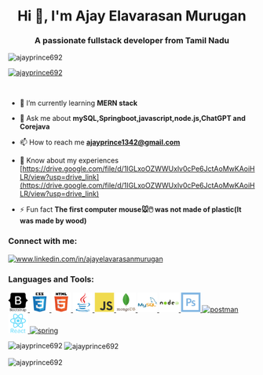 <h1 align="center">Hi 👋, I'm Ajay Elavarasan Murugan</h1>
<h3 align="center">A passionate fullstack developer from Tamil Nadu</h3>

<p align="left"> <img src="https://komarev.com/ghpvc/?username=ajayprince692&label=Profile%20views&color=0e75b6&style=flat" alt="ajayprince692" /> </p>

<p align="left"> <a href="https://github.com/ryo-ma/github-profile-trophy"><img src="https://github-profile-trophy.vercel.app/?username=ajayprince692" alt="ajayprince692" /></a> </p>

<p align="left"> <a href="https://twitter.com/" target="blank"><img src="https://img.shields.io/twitter/follow/?logo=twitter&style=for-the-badge" alt="" /></a> </p>

- 🌱 I’m currently learning **MERN stack**

- 💬 Ask me about **mySQL,Springboot,javascript,node.js,ChatGPT and Corejava**

- 📫 How to reach me **ajayprince1342@gmail.com**

- 📄 Know about my experiences [https://drive.google.com/file/d/1IGLxoOZWWUxlv0cPe6JctAoMwKAoiHLR/view?usp=drive_link](https://drive.google.com/file/d/1IGLxoOZWWUxlv0cPe6JctAoMwKAoiHLR/view?usp=drive_link)

- ⚡ Fun fact **The first computer mouse🐭🖱️ was not made of plastic(It was made by wood)**

<h3 align="left">Connect with me:</h3>
<p align="left">
<a href="www.linkedin.com/in/ajayelavarasanmurugan" target="blank"><img align="center" src="https://raw.githubusercontent.com/rahuldkjain/github-profile-readme-generator/master/src/images/icons/Social/linked-in-alt.svg" alt="www.linkedin.com/in/ajayelavarasanmurugan" height="30" width="40" /></a>


<h3 align="left">Languages and Tools:</h3>
<p align="left"> <a href="https://getbootstrap.com" target="_blank" rel="noreferrer"> <img src="https://raw.githubusercontent.com/devicons/devicon/master/icons/bootstrap/bootstrap-plain-wordmark.svg" alt="bootstrap" width="40" height="40"/> </a> <a href="https://www.w3schools.com/css/" target="_blank" rel="noreferrer"> <img src="https://raw.githubusercontent.com/devicons/devicon/master/icons/css3/css3-original-wordmark.svg" alt="css3" width="40" height="40"/> </a> <a href="https://www.w3.org/html/" target="_blank" rel="noreferrer"> <img src="https://raw.githubusercontent.com/devicons/devicon/master/icons/html5/html5-original-wordmark.svg" alt="html5" width="40" height="40"/> </a> <a href="https://www.java.com" target="_blank" rel="noreferrer"> <img src="https://raw.githubusercontent.com/devicons/devicon/master/icons/java/java-original.svg" alt="java" width="40" height="40"/> </a> <a href="https://developer.mozilla.org/en-US/docs/Web/JavaScript" target="_blank" rel="noreferrer"> <img src="https://raw.githubusercontent.com/devicons/devicon/master/icons/javascript/javascript-original.svg" alt="javascript" width="40" height="40"/> </a> <a href="https://www.mongodb.com/" target="_blank" rel="noreferrer"> <img src="https://raw.githubusercontent.com/devicons/devicon/master/icons/mongodb/mongodb-original-wordmark.svg" alt="mongodb" width="40" height="40"/> </a> <a href="https://www.mysql.com/" target="_blank" rel="noreferrer"> <img src="https://raw.githubusercontent.com/devicons/devicon/master/icons/mysql/mysql-original-wordmark.svg" alt="mysql" width="40" height="40"/> </a> <a href="https://nodejs.org" target="_blank" rel="noreferrer"> <img src="https://raw.githubusercontent.com/devicons/devicon/master/icons/nodejs/nodejs-original-wordmark.svg" alt="nodejs" width="40" height="40"/> </a> <a href="https://www.photoshop.com/en" target="_blank" rel="noreferrer"> <img src="https://raw.githubusercontent.com/devicons/devicon/master/icons/photoshop/photoshop-line.svg" alt="photoshop" width="40" height="40"/> </a> <a href="https://postman.com" target="_blank" rel="noreferrer"> <img src="https://www.vectorlogo.zone/logos/getpostman/getpostman-icon.svg" alt="postman" width="40" height="40"/> </a> <a href="https://reactjs.org/" target="_blank" rel="noreferrer"> <img src="https://raw.githubusercontent.com/devicons/devicon/master/icons/react/react-original-wordmark.svg" alt="react" width="40" height="40"/> </a> <a href="https://spring.io/" target="_blank" rel="noreferrer"> <img src="https://www.vectorlogo.zone/logos/springio/springio-icon.svg" alt="spring" width="40" height="40"/> </a> </p>

<p><img align="left" src="https://github-readme-stats.vercel.app/api/top-langs?username=ajayprince692&show_icons=true&locale=en&layout=compact" alt="ajayprince692" /></p>

<p>&nbsp;<img align="center" src="https://github-readme-stats.vercel.app/api?username=ajayprince692&show_icons=true&locale=en" alt="ajayprince692" /></p>

<p><img align="center" src="https://github-readme-streak-stats.herokuapp.com/?user=ajayprince692&" alt="ajayprince692" /></p>
